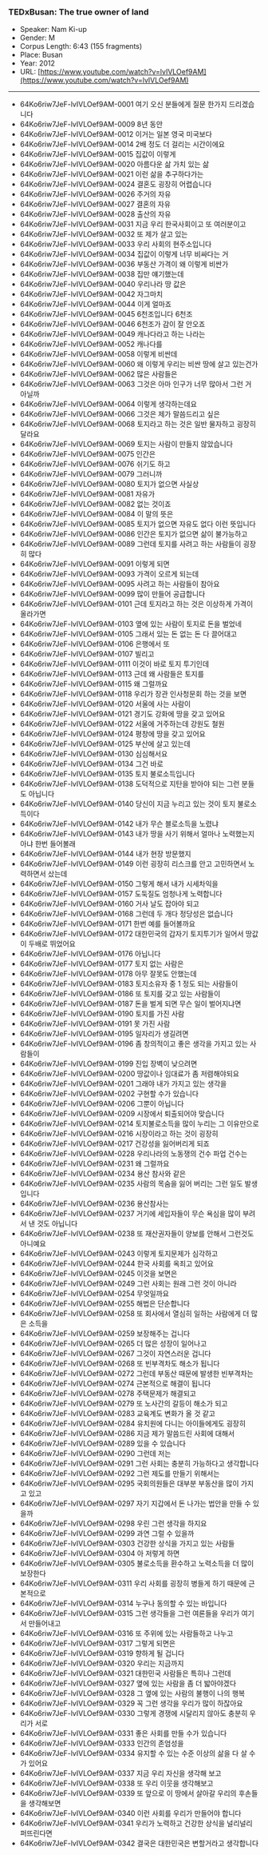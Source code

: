 ### TEDxBusan: The true owner of land

- Speaker: Nam Ki-up
- Gender: M
- Corpus Length: 6:43 (155 fragments)
- Place: Busan
- Year: 2012
- URL: [https://www.youtube.com/watch?v=lvIVLOef9AM](https://www.youtube.com/watch?v=lvIVLOef9AM)

---

- 64Ko6riw7JeF-lvIVLOef9AM-0001 여기 오신 분들에게 질문 한가지 드리겠습니다
- 64Ko6riw7JeF-lvIVLOef9AM-0009 8년 동안
- 64Ko6riw7JeF-lvIVLOef9AM-0012 이거는 일본 영국 미국보다
- 64Ko6riw7JeF-lvIVLOef9AM-0014 2배 정도 더 걸리는 시간이에요
- 64Ko6riw7JeF-lvIVLOef9AM-0015 집값이 이렇게
- 64Ko6riw7JeF-lvIVLOef9AM-0020 아름다운 삶 가치 있는 삶
- 64Ko6riw7JeF-lvIVLOef9AM-0021 이런 삶을 추구하다가는
- 64Ko6riw7JeF-lvIVLOef9AM-0024 결혼도 굉장히 어렵습니다
- 64Ko6riw7JeF-lvIVLOef9AM-0026 주거의 자유
- 64Ko6riw7JeF-lvIVLOef9AM-0027 결혼의 자유
- 64Ko6riw7JeF-lvIVLOef9AM-0028 출산의 자유
- 64Ko6riw7JeF-lvIVLOef9AM-0031 지금 우리 한국사회이고 또 여러분이고
- 64Ko6riw7JeF-lvIVLOef9AM-0032 또 제가 살고 있는
- 64Ko6riw7JeF-lvIVLOef9AM-0033 우리 사회의 현주소입니다
- 64Ko6riw7JeF-lvIVLOef9AM-0034 집값이 이렇게 너무 비싸다는 거
- 64Ko6riw7JeF-lvIVLOef9AM-0036 부동산 가격이 왜 이렇게 비싼가
- 64Ko6riw7JeF-lvIVLOef9AM-0038 집만 얘기했는데
- 64Ko6riw7JeF-lvIVLOef9AM-0040 우리나라 땅 값은
- 64Ko6riw7JeF-lvIVLOef9AM-0042 자그마치
- 64Ko6riw7JeF-lvIVLOef9AM-0044 이게 얼마죠
- 64Ko6riw7JeF-lvIVLOef9AM-0045 6천조입니다 6천조
- 64Ko6riw7JeF-lvIVLOef9AM-0046 6천조가 감이 잘 안오죠
- 64Ko6riw7JeF-lvIVLOef9AM-0049 캐나다라고 하는 나라는
- 64Ko6riw7JeF-lvIVLOef9AM-0052 캐나다를
- 64Ko6riw7JeF-lvIVLOef9AM-0058 이렇게 비싼데
- 64Ko6riw7JeF-lvIVLOef9AM-0060 왜 이렇게 우리는 비싼 땅에 살고 있는건가
- 64Ko6riw7JeF-lvIVLOef9AM-0062 많은 사람들은
- 64Ko6riw7JeF-lvIVLOef9AM-0063 그것은 아마 인구가 너무 많아서 그런 거 아닐까
- 64Ko6riw7JeF-lvIVLOef9AM-0064 이렇게 생각하는데요
- 64Ko6riw7JeF-lvIVLOef9AM-0066 그것은 제가 말씀드리고 싶은
- 64Ko6riw7JeF-lvIVLOef9AM-0068 토지라고 하는 것은 일반 물자하고 굉장히 달라요
- 64Ko6riw7JeF-lvIVLOef9AM-0069 토지는 사람이 만들지 않았습니다
- 64Ko6riw7JeF-lvIVLOef9AM-0075 인간은
- 64Ko6riw7JeF-lvIVLOef9AM-0076 쉬기도 하고
- 64Ko6riw7JeF-lvIVLOef9AM-0079 그러니까
- 64Ko6riw7JeF-lvIVLOef9AM-0080 토지가 없으면 사실상
- 64Ko6riw7JeF-lvIVLOef9AM-0081 자유가
- 64Ko6riw7JeF-lvIVLOef9AM-0082 없는 것이죠
- 64Ko6riw7JeF-lvIVLOef9AM-0084 이 말의 뜻은
- 64Ko6riw7JeF-lvIVLOef9AM-0085 토지가 없으면 자유도 없다 이런 뜻입니다
- 64Ko6riw7JeF-lvIVLOef9AM-0086 인간은 토지가 없으면 삶이 불가능하고
- 64Ko6riw7JeF-lvIVLOef9AM-0089 그런데 토지를 사려고 하는 사람들이 굉장히 많다
- 64Ko6riw7JeF-lvIVLOef9AM-0091 이렇게 되면
- 64Ko6riw7JeF-lvIVLOef9AM-0093 가격이 오르게 되는데
- 64Ko6riw7JeF-lvIVLOef9AM-0095 사려고 하는 사람들이 참아요
- 64Ko6riw7JeF-lvIVLOef9AM-0099 많이 만들어 공급합니다
- 64Ko6riw7JeF-lvIVLOef9AM-0101 근데 토지라고 하는 것은 이상하게 가격이 올라가면
- 64Ko6riw7JeF-lvIVLOef9AM-0103 옆에 있는 사람이 토지로 돈을 벌었네
- 64Ko6riw7JeF-lvIVLOef9AM-0105 그래서 있는 돈 없는 돈 다 끌어대고
- 64Ko6riw7JeF-lvIVLOef9AM-0106 은행에서 또
- 64Ko6riw7JeF-lvIVLOef9AM-0107 빌리고
- 64Ko6riw7JeF-lvIVLOef9AM-0111 이것이 바로 토지 투기인데
- 64Ko6riw7JeF-lvIVLOef9AM-0113 근데 왜 사람들은 토지를
- 64Ko6riw7JeF-lvIVLOef9AM-0115 왜 그럴까요
- 64Ko6riw7JeF-lvIVLOef9AM-0118 우리가 장관 인사청문회 하는 것을 보면
- 64Ko6riw7JeF-lvIVLOef9AM-0120 서울에 사는 사람이
- 64Ko6riw7JeF-lvIVLOef9AM-0121 경기도 강화에 땅을 갖고 있어요
- 64Ko6riw7JeF-lvIVLOef9AM-0122 서울에 거주하는데 강원도 철원
- 64Ko6riw7JeF-lvIVLOef9AM-0124 평창에 땅을 갖고 있어요
- 64Ko6riw7JeF-lvIVLOef9AM-0125 부산에 살고 있는데
- 64Ko6riw7JeF-lvIVLOef9AM-0130 심심해서요
- 64Ko6riw7JeF-lvIVLOef9AM-0134 그건 바로
- 64Ko6riw7JeF-lvIVLOef9AM-0135 토지 불로소득입니다
- 64Ko6riw7JeF-lvIVLOef9AM-0138 도덕적으로 지탄을 받아야 되는 그런 분들도 아닙니다
- 64Ko6riw7JeF-lvIVLOef9AM-0140 당신이 지금 누리고 있는 것이 토지 불로소득이다
- 64Ko6riw7JeF-lvIVLOef9AM-0142 내가 무슨 블로소득을 노렸냐
- 64Ko6riw7JeF-lvIVLOef9AM-0143 내가 땅을 사기 위해서 얼마나 노력했는지 아냐 한번 들어볼래
- 64Ko6riw7JeF-lvIVLOef9AM-0144 내가 현장 방문했지
- 64Ko6riw7JeF-lvIVLOef9AM-0149 이런 굉장히 리스크를 안고 고민하면서 노력하면서 샀는데
- 64Ko6riw7JeF-lvIVLOef9AM-0150 그렇게 해서 내가 시세차익을
- 64Ko6riw7JeF-lvIVLOef9AM-0157 도둑질도 엄청나게 노력합니다
- 64Ko6riw7JeF-lvIVLOef9AM-0160 거사 날도 잡아야 되고
- 64Ko6riw7JeF-lvIVLOef9AM-0168 그런데 두 개다 정당성은 없습니다
- 64Ko6riw7JeF-lvIVLOef9AM-0171 한번 예를 들어볼까요
- 64Ko6riw7JeF-lvIVLOef9AM-0172 대한민국의 갑자기 토지투기가 일어서 땅값이 두배로 뛰었어요
- 64Ko6riw7JeF-lvIVLOef9AM-0176 아닙니다
- 64Ko6riw7JeF-lvIVLOef9AM-0177 토지 없는 사람은
- 64Ko6riw7JeF-lvIVLOef9AM-0178 아무 잘못도 안했는데
- 64Ko6riw7JeF-lvIVLOef9AM-0183 토지소유자 중 1 정도 되는 사람들이
- 64Ko6riw7JeF-lvIVLOef9AM-0186 또 토지를 갖고 있는 사람들이
- 64Ko6riw7JeF-lvIVLOef9AM-0187 돈을 벌게 되면 무슨 일이 벌어지냐면
- 64Ko6riw7JeF-lvIVLOef9AM-0190 토지를 가진 사람
- 64Ko6riw7JeF-lvIVLOef9AM-0191 못 가진 사람
- 64Ko6riw7JeF-lvIVLOef9AM-0195 일자리가 생길려면
- 64Ko6riw7JeF-lvIVLOef9AM-0196 좀 창의적이고 좋은 생각을 가지고 있는 사람들이
- 64Ko6riw7JeF-lvIVLOef9AM-0199 진입 장벽이 낮으려면
- 64Ko6riw7JeF-lvIVLOef9AM-0200 땅값이나 임대료가 좀 저렴해야되요
- 64Ko6riw7JeF-lvIVLOef9AM-0201 그래야 내가 가지고 있는 생각을
- 64Ko6riw7JeF-lvIVLOef9AM-0202 구현할 수가 있습니다
- 64Ko6riw7JeF-lvIVLOef9AM-0206 그뿐이 아닙니다
- 64Ko6riw7JeF-lvIVLOef9AM-0209 시장에서 퇴출되어야 맞습니다
- 64Ko6riw7JeF-lvIVLOef9AM-0214 토지불로소득을 많이 누리는 그 이유만으로
- 64Ko6riw7JeF-lvIVLOef9AM-0216 시장이라고 하는 것이 굉장히
- 64Ko6riw7JeF-lvIVLOef9AM-0217 건강성을 잃어버리게 되죠
- 64Ko6riw7JeF-lvIVLOef9AM-0228 우리나라의 노동쟁의 건수 파업 건수는
- 64Ko6riw7JeF-lvIVLOef9AM-0231 왜 그럴까요
- 64Ko6riw7JeF-lvIVLOef9AM-0234 용산 참사와 같은
- 64Ko6riw7JeF-lvIVLOef9AM-0235 사람의 목숨을 잃어 버리는 그런 일도 발생입니다
- 64Ko6riw7JeF-lvIVLOef9AM-0236 용산참사는
- 64Ko6riw7JeF-lvIVLOef9AM-0237 거기에 세입자들이 무슨 욕심을 많이 부려서 낸 것도 아닙니다
- 64Ko6riw7JeF-lvIVLOef9AM-0238 또 재산권자들이 양보를 안해서 그런것도 아니예요
- 64Ko6riw7JeF-lvIVLOef9AM-0243 이렇게 토지문제가 심각하고
- 64Ko6riw7JeF-lvIVLOef9AM-0244 한국 사회를 옥죄고 있어요
- 64Ko6riw7JeF-lvIVLOef9AM-0245 이것을 보면은
- 64Ko6riw7JeF-lvIVLOef9AM-0249 그런 사회는 원래 그런 것이 아니라
- 64Ko6riw7JeF-lvIVLOef9AM-0254 무엇일까요
- 64Ko6riw7JeF-lvIVLOef9AM-0255 해법은 단순합니다
- 64Ko6riw7JeF-lvIVLOef9AM-0258 또 회사에서 열심히 일하는 사람에게 더 많은 소득을
- 64Ko6riw7JeF-lvIVLOef9AM-0259 보장해주는 겁니다
- 64Ko6riw7JeF-lvIVLOef9AM-0265 더 많은 성장이 일어나고
- 64Ko6riw7JeF-lvIVLOef9AM-0267 그것이 자연스러운 겁니다
- 64Ko6riw7JeF-lvIVLOef9AM-0268 또 빈부격차도 해소가 됩니다
- 64Ko6riw7JeF-lvIVLOef9AM-0272 그런데 부동산 때문에 발생한 빈부격차는
- 64Ko6riw7JeF-lvIVLOef9AM-0274 근본적으로 해결이 됩니다
- 64Ko6riw7JeF-lvIVLOef9AM-0278 주택문제가 해결되고
- 64Ko6riw7JeF-lvIVLOef9AM-0279 또 노사간의 갈등이 해소가 되고
- 64Ko6riw7JeF-lvIVLOef9AM-0283 교육계도 변화가 올 것 같고
- 64Ko6riw7JeF-lvIVLOef9AM-0284 유치원에 다니는 아이들에게도 굉장히
- 64Ko6riw7JeF-lvIVLOef9AM-0286 지금 제가 말씀드린 사회에 대해서
- 64Ko6riw7JeF-lvIVLOef9AM-0289 있을 수 있습니다
- 64Ko6riw7JeF-lvIVLOef9AM-0290 그런데 저는
- 64Ko6riw7JeF-lvIVLOef9AM-0291 그런 사회는 충분히 가능하다고 생각합니다
- 64Ko6riw7JeF-lvIVLOef9AM-0292 그런 제도를 만들기 위해서는
- 64Ko6riw7JeF-lvIVLOef9AM-0295 국회의원들은 대부분 부동산을 많이 가지고 있고
- 64Ko6riw7JeF-lvIVLOef9AM-0297 자기 지갑에서 돈 나가는 법안을 만들 수 있을까
- 64Ko6riw7JeF-lvIVLOef9AM-0298 우린 그런 생각을 하지요
- 64Ko6riw7JeF-lvIVLOef9AM-0299 과연 그럴 수 있을까
- 64Ko6riw7JeF-lvIVLOef9AM-0303 건강한 상식을 가지고 있는 사람들
- 64Ko6riw7JeF-lvIVLOef9AM-0304 아 저렇게 하면
- 64Ko6riw7JeF-lvIVLOef9AM-0305 불로소득을 환수하고 노력소득을 더 많이 보장한다
- 64Ko6riw7JeF-lvIVLOef9AM-0311 우리 사회를 굉장히 병들게 하기 때문에 근본적으로
- 64Ko6riw7JeF-lvIVLOef9AM-0314 누구나 동의할 수 있는 바입니다
- 64Ko6riw7JeF-lvIVLOef9AM-0315 그런 생각들을 그런 여론들을 우리가 여기서 만들어내고
- 64Ko6riw7JeF-lvIVLOef9AM-0316 또 주위에 있는 사람들하고 나누고
- 64Ko6riw7JeF-lvIVLOef9AM-0317 그렇게 되면은
- 64Ko6riw7JeF-lvIVLOef9AM-0319 향하게 될 겁니다
- 64Ko6riw7JeF-lvIVLOef9AM-0320 우리는 지금까지
- 64Ko6riw7JeF-lvIVLOef9AM-0321 대한민국 사람들은 특히나 그런데
- 64Ko6riw7JeF-lvIVLOef9AM-0327 옆에 있는 사람을 좀 더 밟아야겠다
- 64Ko6riw7JeF-lvIVLOef9AM-0328 그 옆에 있는 사람의 불행이 나의 행복
- 64Ko6riw7JeF-lvIVLOef9AM-0329 꼭 그런 생각을 우리가 많이 하잖아요
- 64Ko6riw7JeF-lvIVLOef9AM-0330 그렇게 경쟁에 시달리지 않아도 충분히 우리가 서로
- 64Ko6riw7JeF-lvIVLOef9AM-0331 좋은 사회를 만들 수가 있습니다
- 64Ko6riw7JeF-lvIVLOef9AM-0333 인간의 존엄성을
- 64Ko6riw7JeF-lvIVLOef9AM-0334 유지할 수 있는 수준 이상의 삶을 다 살 수가 있어요
- 64Ko6riw7JeF-lvIVLOef9AM-0337 지금 우리 자신을 생각해 보고
- 64Ko6riw7JeF-lvIVLOef9AM-0338 또 우리 이웃을 생각해보고
- 64Ko6riw7JeF-lvIVLOef9AM-0339 또 앞으로 이 땅에서 살아갈 우리의 후손들을 생각해보면
- 64Ko6riw7JeF-lvIVLOef9AM-0340 이런 사회를 우리가 만들어야 합니다
- 64Ko6riw7JeF-lvIVLOef9AM-0341 우리가 노력하고 건강한 상식을 널리널리 퍼뜨린다면
- 64Ko6riw7JeF-lvIVLOef9AM-0342 결국은 대한민국은 변할거라고 생각합니다

